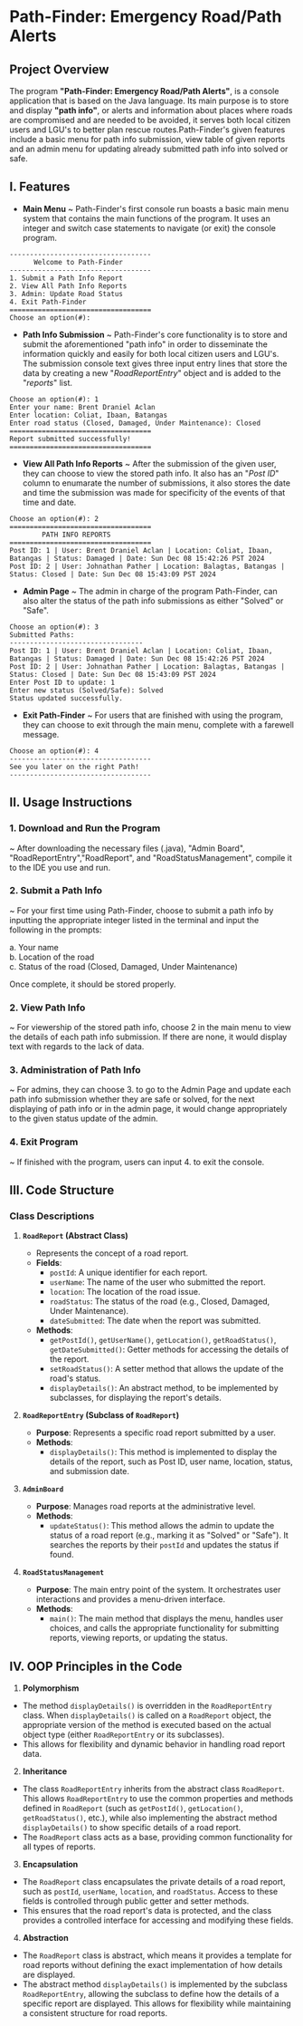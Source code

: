 
# Path-Finder: Emergency Road/Path Alerts

## Project Overview

The program **"Path-Finder: Emergency Road/Path Alerts"**, is a console application that is based on the Java language. Its main purpose is to store and display **"path info"**, or alerts and information about places where roads are compromised and are needed to be avoided, it serves both local citizen users and LGU's to better plan rescue routes.Path-Finder's given features include a basic menu for path info submission, view table of given reports and an admin menu for updating already submitted path info into solved or safe.

## I. Features

* **Main Menu**
~ Path-Finder's first console run boasts a basic main menu system that contains the main functions of the program. It uses an integer and switch case statements to navigate (or exit) the console program.

```text
-----------------------------------
      Welcome to Path-Finder       
-----------------------------------
1. Submit a Path Info Report       
2. View All Path Info Reports      
3. Admin: Update Road Status       
4. Exit Path-Finder
===================================
Choose an option(#):
```

* **Path Info Submission**
~ Path-Finder's core functionality is to store and submit the aforementioned "path info" in order to disseminate the information quickly and easily for both local citizen users and LGU's. The submission console text gives three input entry lines that store the data by creating a new "*RoadReportEntry*" object and is added to the "*reports*" list.

```text
Choose an option(#): 1
Enter your name: Brent Draniel Aclan 
Enter location: Coliat, Ibaan, Batangas
Enter road status (Closed, Damaged, Under Maintenance): Closed
===================================
Report submitted successfully!
===================================
```

* **View All Path Info Reports**
~ After the submission of the given user, they can choose to view the stored path info. It also has an "*Post ID*" column to enumarate the number of submissions, it also stores the date and time the submission was made for specificity of the events of that time and date.
```text
Choose an option(#): 2
===================================
        PATH INFO REPORTS
===================================
Post ID: 1 | User: Brent Draniel Aclan | Location: Coliat, Ibaan, Batangas | Status: Damaged | Date: Sun Dec 08 15:42:26 PST 2024
Post ID: 2 | User: Johnathan Pather | Location: Balagtas, Batangas | Status: Closed | Date: Sun Dec 08 15:43:09 PST 2024
```

* **Admin Page**
~ The admin in charge of the program Path-Finder, can also alter the status of the path info submissions as either "Solved" or "Safe".
```text
Choose an option(#): 3
Submitted Paths:
---------------------------------
Post ID: 1 | User: Brent Draniel Aclan | Location: Coliat, Ibaan, Batangas | Status: Damaged | Date: Sun Dec 08 15:42:26 PST 2024
Post ID: 2 | User: Johnathan Pather | Location: Balagtas, Batangas | Status: Closed | Date: Sun Dec 08 15:43:09 PST 2024
Enter Post ID to update: 1
Enter new status (Solved/Safe): Solved
Status updated successfully.
```

* **Exit Path-Finder**
~ For users that are finished with using the program, they can choose to exit through the main menu, complete with a farewell message.
```text
Choose an option(#): 4
-----------------------------------
See you later on the right Path!
-----------------------------------
```

## II. Usage Instructions

### 1. Download and Run the Program
~ After downloading the necessary files (.java), "Admin Board", "RoadReportEntry","RoadReport", and "RoadStatusManagement", compile it to the IDE you use and run.

### 2. Submit a Path Info
~ For your first time using Path-Finder, choose to submit a path info by inputting the appropriate integer listed in the terminal and input the following in the prompts:

a. Your name  
b. Location of the road  
c. Status of the road (Closed, Damaged, Under Maintenance)  

Once complete, it should be stored properly.

### 2. View Path Info
~ For viewership of the stored path info, choose 2 in the main menu to view the details of each path info submission. If there are none, it would display text with regards to the lack of data.

### 3. Administration of Path Info
~ For admins, they can choose 3. to go to the Admin Page and update each path info submission whether they are safe or solved, for the next displaying of path info or in the admin page, it would change appropriately to the given status update of the admin.

### 4. Exit Program
~ If finished with the program, users can input 4. to exit the console.


## III. Code Structure

### Class Descriptions

1. **`RoadReport` (Abstract Class)**
   - Represents the concept of a road report.
   - **Fields**: 
     - `postId`: A unique identifier for each report.
     - `userName`: The name of the user who submitted the report.
     - `location`: The location of the road issue.
     - `roadStatus`: The status of the road (e.g., Closed, Damaged, Under Maintenance).
     - `dateSubmitted`: The date when the report was submitted.
   - **Methods**: 
     - `getPostId()`, `getUserName()`, `getLocation()`, `getRoadStatus()`, `getDateSubmitted()`: Getter methods for accessing the details of the report.
     - `setRoadStatus()`: A setter method that allows the update of the road's status.
     - `displayDetails()`: An abstract method, to be implemented by subclasses, for displaying the report's details.

2. **`RoadReportEntry` (Subclass of `RoadReport`)**
   - **Purpose**: Represents a specific road report submitted by a user.
   - **Methods**: 
     - `displayDetails()`: This method is implemented to display the details of the report, such as Post ID, user name, location, status, and submission date.

3. **`AdminBoard`**
   - **Purpose**: Manages road reports at the administrative level.
   - **Methods**:
     - `updateStatus()`: This method allows the admin to update the status of a road report (e.g., marking it as "Solved" or "Safe"). It searches the reports by their `postId` and updates the status if found.

4. **`RoadStatusManagement`**
   - **Purpose**: The main entry point of the system. It orchestrates user interactions and provides a menu-driven interface.
   - **Methods**:
     - `main()`: The main method that displays the menu, handles user choices, and calls the appropriate functionality for submitting reports, viewing reports, or updating the status.

## IV. OOP Principles in the Code

 1. **Polymorphism**
   - The method `displayDetails()` is overridden in the `RoadReportEntry` class. When `displayDetails()` is called on a `RoadReport` object, the appropriate version of the method is executed based on the actual object type (either `RoadReportEntry` or its subclasses).
   - This allows for flexibility and dynamic behavior in handling road report data.

 2. **Inheritance**
   - The class `RoadReportEntry` inherits from the abstract class `RoadReport`. This allows `RoadReportEntry` to use the common properties and methods defined in `RoadReport` (such as `getPostId()`, `getLocation()`, `getRoadStatus()`, etc.), while also implementing the abstract method `displayDetails()` to show specific details of a road report.
   - The `RoadReport` class acts as a base, providing common functionality for all types of reports.

 3. **Encapsulation**
   - The `RoadReport` class encapsulates the private details of a road report, such as `postId`, `userName`, `location`, and `roadStatus`. Access to these fields is controlled through public getter and setter methods.
   - This ensures that the road report's data is protected, and the class provides a controlled interface for accessing and modifying these fields.

 4. **Abstraction**
   - The `RoadReport` class is abstract, which means it provides a template for road reports without defining the exact implementation of how details are displayed.
   - The abstract method `displayDetails()` is implemented by the subclass `RoadReportEntry`, allowing the subclass to define how the details of a specific report are displayed. This allows for flexibility while maintaining a consistent structure for road reports.
